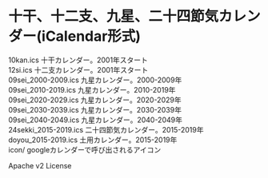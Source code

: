 # 十干、十二支、九星、二十四節気カレンダー(iCalendar形式)
  
10kan.ics  十干カレンダー。2001年スタート  
12si.ics   十二支カレンダー。2001年スタート  
09sei_2000-2009.ics	九星カレンダー。2000-2009年  
09sei_2010-2019.ics	九星カレンダー。2010-2019年  
09sei_2020-2029.ics	九星カレンダー。2020-2029年  
09sei_2030-2039.ics	九星カレンダー。2030-2039年  
09sei_2040-2049.ics	九星カレンダー。2040-2049年  
24sekki_2015-2019.ics   二十四節気カレンダー。2015-2019年  
doyou_2015-2019.ics     土用カレンダー。2015-2019年  
icon/	googleカレンダーで呼び出されるアイコン  
  
Apache v2 License  

